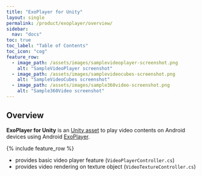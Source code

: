```yaml
---
title: "ExoPlayer for Unity"
layout: single
permalink: /product/exoplayer/overview/
sidebar:
  nav: "docs"
toc: true
toc_label: "Table of Contents"
toc_icon: "cog"
feature_row:
  - image_path: /assets/images/samplevideoplayer-screenshot.png
    alt: "SampleVideoPlayer screenshot"
  - image_path: /assets/images/samplevideocubes-screenshot.png
    alt: "SampleVideoCubes screenshot"
  - image_path: /assets/images/sample360video-screenshot.png
    alt: "Sample360Video screenshot"
---
```


## Overview

**ExoPlayer for Unity** is an [Unity asset](https://assetstore.unity.com/packages/slug/187543) to play video contents on Android devices using Android [ExoPlayer](https://exoplayer.dev/).

{% include feature_row %}

- provides basic video player feature (`VideoPlayerController.cs`)
- provides video rendering on texture object (`VideoTextureController.cs`)

